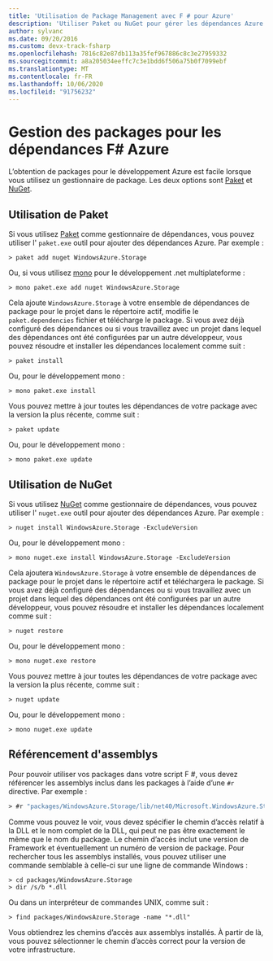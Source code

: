 ```yaml
---
title: 'Utilisation de Package Management avec F # pour Azure'
description: 'Utiliser Paket ou NuGet pour gérer les dépendances Azure F #'
author: sylvanc
ms.date: 09/20/2016
ms.custom: devx-track-fsharp
ms.openlocfilehash: 7816c82e87db113a35fef967886c8c3e27959332
ms.sourcegitcommit: a8a205034eeffc7c3e1bdd6f506a75b0f7099ebf
ms.translationtype: MT
ms.contentlocale: fr-FR
ms.lasthandoff: 10/06/2020
ms.locfileid: "91756232"
---
```

# <a name="package-management-for-f-azure-dependencies"></a>Gestion des packages pour les dépendances F# Azure

L’obtention de packages pour le développement Azure est facile lorsque vous utilisez un gestionnaire de package. Les deux options sont [Paket](https://fsprojects.github.io/Paket/) et [NuGet](https://www.nuget.org/).

## <a name="using-paket"></a>Utilisation de Paket

Si vous utilisez [Paket](https://fsprojects.github.io/Paket/) comme gestionnaire de dépendances, vous pouvez utiliser l' `paket.exe` outil pour ajouter des dépendances Azure. Par exemple :

```console
> paket add nuget WindowsAzure.Storage
```

Ou, si vous utilisez [mono](https://www.mono-project.com/) pour le développement .net multiplateforme :

```console
> mono paket.exe add nuget WindowsAzure.Storage
```

Cela ajoute `WindowsAzure.Storage` à votre ensemble de dépendances de package pour le projet dans le répertoire actif, modifie le `paket.dependencies` fichier et télécharge le package. Si vous avez déjà configuré des dépendances ou si vous travaillez avec un projet dans lequel des dépendances ont été configurées par un autre développeur, vous pouvez résoudre et installer les dépendances localement comme suit :

```console
> paket install
```

Ou, pour le développement mono :

```console
> mono paket.exe install
```

Vous pouvez mettre à jour toutes les dépendances de votre package avec la version la plus récente, comme suit :

```console
> paket update
```

Ou, pour le développement mono :

```console
> mono paket.exe update
```

## <a name="using-nuget"></a>Utilisation de NuGet

Si vous utilisez [NuGet](https://www.nuget.org/) comme gestionnaire de dépendances, vous pouvez utiliser l' `nuget.exe` outil pour ajouter des dépendances Azure. Par exemple :

```console
> nuget install WindowsAzure.Storage -ExcludeVersion
```

Ou, pour le développement mono :

```console
> mono nuget.exe install WindowsAzure.Storage -ExcludeVersion
```

Cela ajoutera `WindowsAzure.Storage` à votre ensemble de dépendances de package pour le projet dans le répertoire actif et téléchargera le package. Si vous avez déjà configuré des dépendances ou si vous travaillez avec un projet dans lequel des dépendances ont été configurées par un autre développeur, vous pouvez résoudre et installer les dépendances localement comme suit :

```console
> nuget restore
```

Ou, pour le développement mono :

```console
> mono nuget.exe restore
```

Vous pouvez mettre à jour toutes les dépendances de votre package avec la version la plus récente, comme suit :

```console
> nuget update
```

Ou, pour le développement mono :

```console
> mono nuget.exe update
```

## <a name="referencing-assemblies"></a>Référencement d'assemblys

Pour pouvoir utiliser vos packages dans votre script F #, vous devez référencer les assemblys inclus dans les packages à l’aide d’une `#r` directive. Par exemple :

```fsharp
> #r "packages/WindowsAzure.Storage/lib/net40/Microsoft.WindowsAzure.Storage.dll"
```

Comme vous pouvez le voir, vous devez spécifier le chemin d’accès relatif à la DLL et le nom complet de la DLL, qui peut ne pas être exactement le même que le nom du package. Le chemin d’accès inclut une version de Framework et éventuellement un numéro de version de package. Pour rechercher tous les assemblys installés, vous pouvez utiliser une commande semblable à celle-ci sur une ligne de commande Windows :

```console
> cd packages/WindowsAzure.Storage
> dir /s/b *.dll
```

Ou dans un interpréteur de commandes UNIX, comme suit :

```console
> find packages/WindowsAzure.Storage -name "*.dll"
```

Vous obtiendrez les chemins d’accès aux assemblys installés. À partir de là, vous pouvez sélectionner le chemin d’accès correct pour la version de votre infrastructure.
